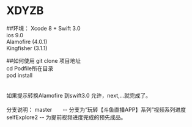 # XDYZB

##环境：
Xcode 8 + Swift 3.0 <br/>
ios 9.0 <br/>
Alamofire (4.0.1) <br/>
Kingfisher (3.1.1) <br/>

##如何使用
git clone 项目地址 <br/>
cd Podfile所在目录 <br/>
pod install <br/>
<br/><br/>
如果提示转换Alamofire 到swift3.0 允许，next,...就完成了。
<br/>
<br/>
分支说明：
master        -- 分支为“玩转【斗鱼直播APP】系列”视频系列进度<br/>
selfExplore2  -- 为提前视频进度完成的预先成品。

